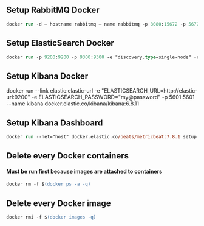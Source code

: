 ## Setup RabbitMQ Docker
```ps
docker run -d — hostname rabbitmq — name rabbitmq -p 8080:15672 -p 5672:5672 -p 25676:25676 rabbitmq:3-management
```
## Setup ElasticSearch Docker
```ps
docker run -p 9200:9200 -p 9300:9300 -e "discovery.type=single-node" -e "transport.host=127.0.0.1" -e ELASTIC_PASSWORD="my@password" --name elastic docker.elastic.co/elasticsearch/elasticsearch:7.5.2
```

## Setup Kibana Docker
docker run --link elastic:elastic-url -e "ELASTICSEARCH_URL=http://elastic-url:9200" -e ELASTICSEARCH_PASSWORD="my@password" -p 5601:5601 --name kibana docker.elastic.co/kibana/kibana:6.8.11 

## Setup Kibana Dashboard
```ps
docker run --net="host" docker.elastic.co/beats/metricbeat:7.8.1 setup -e \ -E output.logstash.enabled=false \ -E output.elasticsearch.hosts=['localhost:9200'] \ -E output.elasticsearch.username=metricbeat_internal \ -E output.elasticsearch.password="my@password" \ -E setup.kibana.host=localhost:5601
```
## Delete every Docker containers
#### Must be run first because images are attached to containers

```ps
docker rm -f $(docker ps -a -q)
```
## Delete every Docker image

```ps
docker rmi -f $(docker images -q)
```
